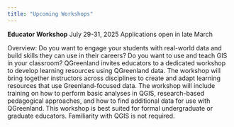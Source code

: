 ```yaml
---
title: "Upcoming Workshops"
---
```


**Educator Workshop**
July 29-31, 2025
Applications open in late March

Overview: Do you want to engage your students with real-world data and build skills they can use in their careers? Do you want to use and teach GIS in your classroom? QGreenland invites educators to a dedicated workshop to develop learning resources using QGreenland data. The workshop will bring together instructors across disciplines to create and adapt learning resources that use Greenland-focused data. The workshop will include training on how to perform basic analyses in QGIS, research-based pedagogical approaches, and how to find additional data for use with QGreenland. This workshop is best suited for formal undergraduate or graduate educators. Familiarity with QGIS is not required.
